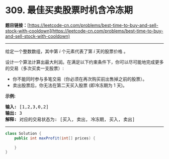 # 309. 最佳买卖股票时机含冷冻期

**题目链接：**[https://leetcode-cn.com/problems/best-time-to-buy-and-sell-stock-with-cooldown](https://leetcode-cn.com/problems/best-time-to-buy-and-sell-stock-with-cooldown)

---

<div class="content__1Y2H">
 <div class="notranslate">
  <p>给定一个整数数组，其中第<em>&nbsp;i</em>&nbsp;个元素代表了第&nbsp;<em>i</em>&nbsp;天的股票价格 。​</p> 
  <p>设计一个算法计算出最大利润。在满足以下约束条件下，你可以尽可能地完成更多的交易（多次买卖一支股票）:</p> 
  <ul> 
   <li>你不能同时参与多笔交易（你必须在再次购买前出售掉之前的股票）。</li> 
   <li>卖出股票后，你无法在第二天买入股票 (即冷冻期为 1 天)。</li> 
  </ul> 
  <p><strong>示例:</strong></p> 
  <pre class="language-text"><strong>输入:</strong> [1,2,3,0,2]
<strong>输出: </strong>3 
<strong>解释:</strong> 对应的交易状态为: [买入, 卖出, 冷冻期, 买入, 卖出]</pre> 
 </div>
</div>

---

```java
class Solution {
    public int maxProfit(int[] prices) {
        
    }
}
```